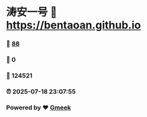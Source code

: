 # 涛安一号 :link: https://bentaoan.github.io 
### :page_facing_up: [88](https://bentaoan.github.io/tag.html) 
### :speech_balloon: 0 
### :hibiscus: 124521 
### :alarm_clock: 2025-07-18 23:07:55 
### Powered by :heart: [Gmeek](https://github.com/Meekdai/Gmeek)
